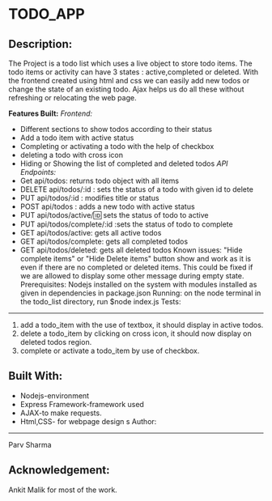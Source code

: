 TODO_APP
==============
Description:
--------------
The Project is a todo list which uses a live object to store todo items. 
The todo items or activity can have 3 states : active,completed or deleted.
With the frontend created using html and css we can easily add new todos or change the state of an existing todo.
Ajax helps us do all these without refreshing or relocating the web page.

**Features Built:**
*Frontend:*
- Different sections to show todos according to their status
- Add a todo item with active status
- Completing or activating a todo with the help of checkbox
- deleting a todo with cross icon
- Hiding or Showing the list of completed and deleted todos
*API Endpoints:* 
- Get api/todos: returns todo object with all items
- DELETE api/todos/:id : sets the status of a todo with given id to delete
- PUT api/todos/:id : modifies title or status
- POST api/todos : adds a new todo with active status
- PUT api/todos/active/:id: sets the status of todo to active
- PUT api/todos/complete/:id :sets the status of todo to complete
- GET api/todos/active: gets all active todos
- GET api/todos/complete: gets all completed todos
- GET api/todos/deleted: gets all deleted todos
Known issues:
"Hide complete items" or "Hide Delete items" button show and work as it is even if there are no completed or deleted items. 
This could be fixed if we are allowed to display some other message during empty state.
Prerequisites:
Nodejs installed on the system with modules installed as given in dependencies in package.json
Running:
on the node terminal in the todo_list directory,
run $node index.js
Tests:
--------------
1. add a todo_item with the use of textbox, it should display in active todos.
2. delete a todo_item by clicking on cross icon, it should now display on deleted todos region.
3. complete or activate a todo_item by use of checkbox.

Built With:
--------------
- Nodejs-environment
- Express Framework-framework used
- AJAX-to make requests.
- Html,CSS- for webpage design
s
Author:
--------------
Parv Sharma

Acknowledgement: 
--------------
Ankit Malik for most of the work.
